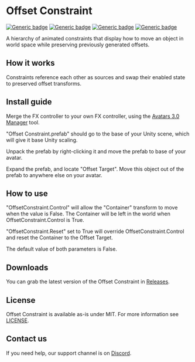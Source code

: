 # Offset Constraint
  
[![Generic badge](https://img.shields.io/badge/Unity-2019.4.31f1-informational.svg)](https://unity3d.com/unity/whats-new/2019.4.31)
[![Generic badge](https://img.shields.io/badge/SDK-AvatarSDK3-informational.svg)](https://vrchat.com/home/download)
[![Generic badge](https://img.shields.io/badge/License-MIT-informational.svg)](https://github.com/VRLabs/Offset-Constraint/blob/main/LICENSE)
[![Generic badge](https://img.shields.io/github/downloads/VRLabs/Offset-Constraint/total?label=Downloads)](https://github.com/VRLabs/Offset-Constraint/releases/latest)

A hierarchy of animated constraints that display how to move an object in world space while preserving previously generated offsets.

## How it works

Constraints reference each other as sources and swap their enabled state to preserved offset transforms.

## Install guide

Merge the FX controller to your own FX controller, using the [Avatars 3.0 Manager](https://github.com/VRLabs/Avatars-3.0-Manager) tool.

"Offset Constraint.prefab" should go to the base of your Unity scene, which will give it base Unity scaling.

Unpack the prefab by right-clicking it and move the prefab to base of your avatar.

Expand the prefab, and locate "Offset Target". Move this object out of the prefab to anywhere else on your avatar.

## How to use

"OffsetConstraint.Control" will allow the "Container" transform to move when the value is False. The Container will be left in the world when OffsetConstraint.Control is True. 

"OffsetConstraint.Reset" set to True will override OffsetConstraint.Control and reset the Container to the Offset Target.

The default value of both parameters is False. 

## Downloads

You can grab the latest version of the Offset Constraint in [Releases](https://github.com/VRLabs/Offset-Constraint/releases/latest).

## License

Offset Constraint is available as-is under MIT. For more information see [LICENSE](https://github.com/VRLabs/Offset-Constraint/blob/main/LICENSE).

## Contact us

If you need help, our support channel is on [Discord](https://discord.vrlabs.dev).

